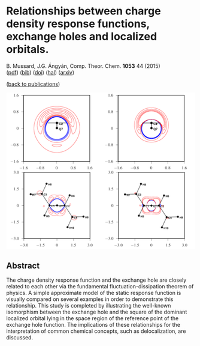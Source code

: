 # Relationships between charge density response functions, exchange holes and localized orbitals.  
 B. Mussard, J.G. Ángyán, Comp. Theor. Chem. **1053** 44 (2015)  
 ([pdf](doc/MusAng-CTC-2015.pdf))
 ([bib](doc/MusAng-CTC-2015.bib))
 ([doi](http://dx.doi.org/10.1016/j.comptc.2014.10.039))
 ([hal](http://hal.upmc.fr/hal-01122075))
 ([arxiv](http://arxiv.org/abs/1503.00284))
 
([back to publications](../../))

![](../img/relationship_tp.png)


## Abstract
The charge density response function and the exchange hole are closely related to each other via the fundamental fluctuation-dissipation theorem of physics. A simple approximate model of the static response function is visually compared on several examples in order to demonstrate this relationship.  This study is completed by illustrating the well-known  isomorphism between the exchange hole and the square of the dominant localized orbital lying in the space region of the reference point of the exchange hole function. The implications of these relationships for the interpretation of common chemical concepts, such as delocalization, are discussed. 
